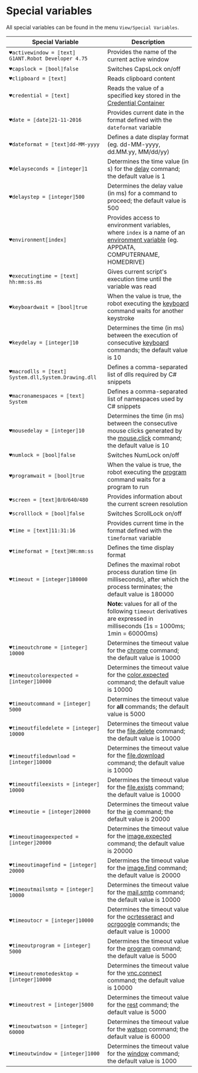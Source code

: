 # Special variables

All special variables can be found in the menu `View/Special Variables`.

| Special Variable | Description |
| ---------------- | ----------- |
| `♥activewindow = ⟦text⟧G1ANT.Robot Developer 4.75`  | Provides the name of the current active window |
| `♥capslock = ⟦bool⟧false` | Switches CapsLock on/off |
| `♥clipboard = ⟦text⟧` | Reads clipboard content |
| `♥credential = ⟦text⟧` | Reads the value of a specified key stored in the [Credential Container](../../g1ant.robot-window/auxiliary-windows/credential-container.md) |
| `♥date = ⟦date⟧21-11-2016` | Provides current date in the format defined with the `dateformat` variable |
| `♥dateformat = ⟦text⟧dd-MM-yyyy` | Defines a date display format (eg. dd-MM-yyyy, dd.MM.yy, MM\/dd\/yy) |
| `♥delayseconds = ⟦integer⟧1` | Determines the time value (in s) for the [delay](../indexes/commands/delay.md) command; the default value is 1 |
| `♥delaystep = ⟦integer⟧500` | Determines the delay value (in ms) for a command to proceed; the default value is 500 |
| `♥environment⟦index⟧` | Provides access to environment variables, where `index` is a name of an [environment variable](environment.md) (eg. APPDATA, COMPUTERNAME, HOMEDRIVE) |
| `♥executingtime = ⟦text⟧hh:mm:ss.ms` | Gives current script's execution time until the variable was read |
| `♥keyboardwait = ⟦bool⟧true` | When the value is true, the robot executing the [keyboard](../indexes/commands/keyboard.md) command waits for another keystroke |
| `♥keydelay = ⟦integer⟧10` | Determines the time (in ms) between the execution of consecutive [keyboard](../indexes/commands/keyboard.md) commands; the default value is 10 |
| `♥macrodlls = ⟦text⟧System.dll,System.Drawing.dll` | Defines a comma-separated list of dlls required by C# snippets |
| `♥macronamespaces = ⟦text⟧System` | Defines a comma-separated list of namespaces used by C# snippets |
| `♥mousedelay = ⟦integer⟧10` | Determines the time (in ms) between the consecutive mouse clicks generated by the [mouse.click](../indexes/commands/mouse.click.md) command; the default value is 10 |
| `♥numlock = ⟦bool⟧false` | Switches NumLock on/off |
| `♥programwait = ⟦bool⟧true` | When the value is true, the robot executing the [program](../indexes/commands/program.md) command waits for a program to run |
| `♥screen = ⟦text⟧0⫽0⫽640⫽480` | Provides information about the current screen resolution |
| `♥scrolllock = ⟦bool⟧false` | Switches ScrollLock on/off |
| `♥time = ⟦text⟧11:31:16` | Provides current time in the format defined with the `timeformat` variable |
| `♥timeformat = ⟦text⟧HH:mm:ss` | Defines the time display format |
| `♥timeout = ⟦integer⟧180000` | Defines the maximal robot process duration time (in milliseconds), after which the process terminates; the default value is 180000 |
||**Note:** values for all of the following `timeout` derivatives are expressed in milliseconds (1s = 1000ms; 1min = 60000ms) |
| `♥timeoutchrome = ⟦integer⟧10000` | Determines the timeout value for the [chrome](../indexes/commands/chrome.md) command; the default value is 10000 |
| `♥timeoutcolorexpected = ⟦integer⟧10000` | Determines the timeout value for the [color.expected](../indexes/commands/color.expected.md) command; the default value is 10000 |
| `♥timeoutcommand = ⟦integer⟧5000` | Determines the timeout value for **all** commands; the default value is 5000 |
| `♥timeoutfiledelete = ⟦integer⟧10000` | Determines the timeout value for the [file.delete](../indexes/commands/file.delete.md) command; the default value is 10000 |
| `♥timeoutfiledownload = ⟦integer⟧10000` | Determines the timeout value for the [file.download](../indexes/commands/file.download.md) command; the default value is 10000 |
| `♥timeoutfileexists = ⟦integer⟧10000` | Determines the timeout value for the [file.exists](../indexes/commands/file.exists.md) command; the default value is 10000 |
| `♥timeoutie = ⟦integer⟧20000` | Determines the timeout value for the [ie](../indexes/commands/ie.md) command; the default value is 20000 |
| `♥timeoutimageexpected = ⟦integer⟧20000` | Determines the timeout value for the [image.expected](../indexes/commands/image.expected.md) command; the default value is 20000 |
| `♥timeoutimagefind = ⟦integer⟧20000` | Determines the timeout value for the [image.find](../indexes/commands/image.find.md) command; the default value is 20000 |
| `♥timeoutmailsmtp = ⟦integer⟧10000` | Determines the timeout value for the [mail.smtp](../indexes/commands/mail.smtp.md) command; the default value is 10000 |
| `♥timeoutocr = ⟦integer⟧10000` | Determines the timeout value for the [ocrtesseract](../indexes/commands/ocrtesseract.md) and [ocrgoogle](../indexes/commands/ocrgoogle.md) commands; the default value is 10000 |
| `♥timeoutprogram = ⟦integer⟧5000` | Determines the timeout value for the [program](../indexes/commands/program.md) command; the default value is 5000 |
| `♥timeoutremotedesktop = ⟦integer⟧10000` | Determines the timeout value for the [vnc.connect](../indexes/commands/vnc.connect.md) command; the default value is 10000 |
| `♥timeoutrest = ⟦integer⟧5000` | Determines the timeout value for the [rest](../indexes/commands/rest.md) command; the default value is 5000 |
| `♥timeoutwatson = ⟦integer⟧60000` | Determines the timeout value for the [watson](../indexes/commands/watson.md) command; the default value is 60000 |
| `♥timeoutwindow = ⟦integer⟧1000` | Determines the timeout value for the [window](../indexes/commands/window.md) command; the default value is 1000 |
